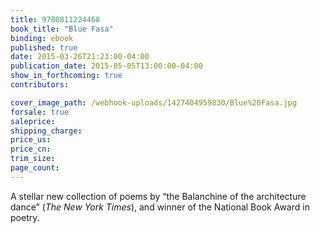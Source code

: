 ```yaml
---
title: 9780811224468
book_title: "Blue Fasa"
binding: ebook
published: true
date: 2015-03-26T21:23:00-04:00
publication_date: 2015-05-05T13:00:00-04:00
show_in_forthcoming: true
contributors:

cover_image_path: /webhook-uploads/1427404959830/Blue%20Fasa.jpg
forsale: true
saleprice:
shipping_charge:
price_us:
price_cn:
trim_size:
page_count:
---
```

A stellar new collection of poems by “the Balanchine of the architecture dance” (_The New York Times_), and winner of the National Book Award in poetry.

